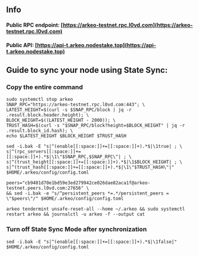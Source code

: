 ## Info
#### Public RPC endpoint: [https://arkeo-testnet.rpc.l0vd.com](https://arkeo-testnet.rpc.l0vd.com)
#### Public API: [https://api-t.arkeo.nodestake.top](https://api-t.arkeo.nodestake.top)

## Guide to sync your node using State Sync:

### Copy the entire command
```
sudo systemctl stop arkeo
SNAP_RPC="https://arkeo-testnet.rpc.l0vd.com:443"; \
LATEST_HEIGHT=$(curl -s $SNAP_RPC/block | jq -r .result.block.header.height); \
BLOCK_HEIGHT=$((LATEST_HEIGHT - 2000)); \
TRUST_HASH=$(curl -s "$SNAP_RPC/block?height=$BLOCK_HEIGHT" | jq -r .result.block_id.hash); \
echo $LATEST_HEIGHT $BLOCK_HEIGHT $TRUST_HASH

sed -i.bak -E "s|^(enable[[:space:]]+=[[:space:]]+).*$|\1true| ; \
s|^(rpc_servers[[:space:]]+=[[:space:]]+).*$|\1\"$SNAP_RPC,$SNAP_RPC\"| ; \
s|^(trust_height[[:space:]]+=[[:space:]]+).*$|\1$BLOCK_HEIGHT| ; \
s|^(trust_hash[[:space:]]+=[[:space:]]+).*$|\1\"$TRUST_HASH\"|" $HOME/.arkeo/config/config.toml

peers="cb9401d70e1bd59e3ed279942ce026dae82aca1f@arkeo-testnet.peers.l0vd.com:27656" \
&& sed -i.bak -e "s/^persistent_peers *=.*/persistent_peers = \"$peers\"/" $HOME/.arkeo/config/config.toml 

arkeo tendermint unsafe-reset-all --home ~/.arkeo && sudo systemctl restart arkeo && journalctl -u arkeo -f --output cat
```

### Turn off State Sync Mode after synchronization
```
sed -i.bak -E "s|^(enable[[:space:]]+=[[:space:]]+).*$|\1false|" $HOME/.arkeo/config/config.toml
```